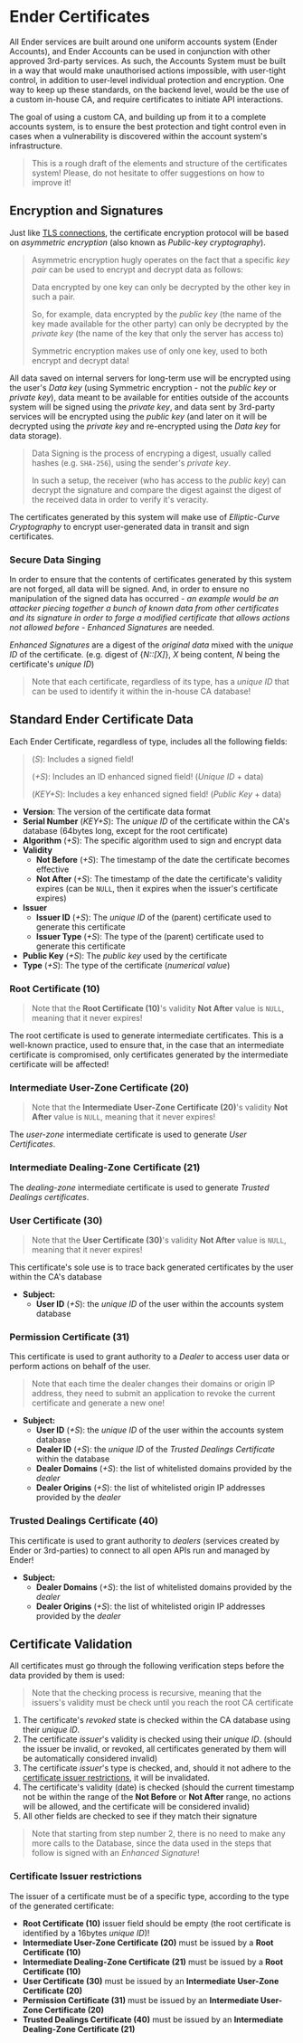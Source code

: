 # Ender Certificates

All Ender services are built around one uniform accounts system (Ender Accounts), and Ender Accounts can be used in conjunction with other approved 3rd-party services. As such, the Accounts System must be built in a way that would make unauthorised actions impossible, with user-tight control, in addition to user-level individual protection and encryption. One way to keep up these standards, on the backend level, would be the use of a custom in-house CA, and require certificates to initiate API interactions.

The goal of using a custom CA, and building up from it to a complete accounts system, is to ensure the best protection and tight control even in cases when a vulnerability is discovered within the account system's infrastructure.

> This is a rough draft of the elements and structure of the certificates system! Please, do not hesitate to offer suggestions on how to improve it!

## Encryption and Signatures

Just like [TLS connections](https://en.wikipedia.org/wiki/Transport_Layer_Security), the certificate encryption protocol will be based on *asymmetric encryption* (also known as *Public-key cryptography*).

> Asymmetric encryption hugly operates on the fact that a specific *key pair* can be used to encrypt and decrypt data as follows:
>
> Data encrypted by one key can only be decrypted by the other key in such a pair.
>
> So, for example, data encrypted by the *public key* (the name of the key made available for the other party) can only be decrypted by the *private key* (the name of the key that only the server has access to)
>
> Symmetric encryption makes use of only one key, used to both encrypt and decrypt data!

All data saved on internal servers for long-term use will be encrypted using the user's *Data key* (using Symmetric encryption - not the *public key* or *private key*), data meant to be available for entities outside of the accounts system will be signed using the *private key*, and data sent by 3rd-party services will be encrypted using the *public key* (and later on it will be decrypted using the *private key* and re-encrypted using the *Data key* for data storage).

> Data Signing is the process of encryping a digest, usually called hashes (e.g. `SHA-256`), using the sender's *private key*.
>
> In such a setup, the receiver (who has access to the *public key*) can decrypt the signature and compare the digest against the digest of the received data in order to verify it's veracity.

The certificates generated by this system will make use of *Elliptic-Curve Cryptography* to encrypt user-generated data in transit and sign certificates.

### Secure Data Singing

In order to ensure that the contents of certificates generated by this system are not forged, all data will be signed. And, in order to ensure no manipulation of the signed data has occurred - *an example would be an attacker piecing together a bunch of known data from other certificates and its signature in order to forge a modified certificate that allows actions not allowed before* - *Enhanced Signatures* are needed.

*Enhanced Signatures* are a digest of the *original data* mixed with the *unique ID* of the certificate. (e.g. digest of {*N::\[X]*}, *X* being content, *N* being the certificate's *unique ID*)

> Note that each certificate, regardless of its type, has a *unique ID* that can be used to identify it within the in-house CA database!

## Standard Ender Certificate Data

Each Ender Certificate, regardless of type, includes all the following fields:

> (*S*): Includes a signed field!
>
> (*+S*): Includes an ID enhanced signed field! (*Unique ID* + data)
>
> (*KEY+S*): Includes a key enhanced signed field! (*Public Key* + data)

- **Version**: The version of the certificate data format
- **Serial Number** (*KEY+S*): The *unique ID* of the certificate within the CA's database (64bytes long, except for the root certificate)
- **Algorithm** (*+S*): The specific algorithm used to sign and encrypt data
- **Validity**
  - **Not Before** (*+S*): The timestamp of the date the certificate becomes effective
  - **Not After** (*+S*): The timestamp of the date the certificate's validity expires (can be `NULL`, then it expires when the issuer's certificate expires)
- **Issuer**
  - **Issuer ID** (*+S*): The *unique ID* of the (parent) certificate used to generate this certificate
  - **Issuer Type** (*+S*): The type of the (parent) certificate used to generate this certificate
- **Public Key** (*+S*): The *public key* used by the certificate
- **Type** (*+S*): The type of the certificate (*numerical value*)

### Root Certificate (10)

> Note that the **Root Certificate (10)**'s validity **Not After** value is `NULL`, meaning that it never expires!

The root certificate is used to generate intermediate certificates. This is a well-known practice, used to ensure that, in the case that an intermediate certificate is compromised, only certificates generated by the intermediate certificate will be affected!

### Intermediate User-Zone Certificate (20)

> Note that the **Intermediate User-Zone Certificate (20)**'s validity **Not After** value is `NULL`, meaning that it never expires!

The *user-zone* intermediate certificate is used to generate *User Certificates*.

### Intermediate Dealing-Zone Certificate (21)

The *dealing-zone* intermediate certificate is used to generate *Trusted Dealings certificates*.

### User Certificate (30)

> Note that the **User Certificate (30)**'s validity **Not After** value is `NULL`, meaning that it never expires!

This certificate's sole use is to trace back generated certificates by the user within the CA's database

- **Subject:**
  - **User ID** (*+S*): the *unique ID* of the user within the accounts system database

### Permission Certificate (31)

This certificate is used to grant authority to a *Dealer* to access user data or perform actions on behalf of the user.

> Note that each time the dealer changes their domains or origin IP address, they need to submit an application to revoke the current certificate and generate a new one!

- **Subject:**
  - **User ID** (*+S*): the *unique ID* of the user within the accounts system database
  - **Dealer ID** (*+S*): the *unique ID* of the *Trusted Dealings Certificate* within the database
  - **Dealer Domains** (*+S*): the list of whitelisted domains provided by the *dealer*
  - **Dealer Origins** (*+S*): the list of whitelisted origin IP addresses provided by the *dealer*

### Trusted Dealings Certificate (40)

This certificate is used to grant authority to *dealers* (services created by Ender or 3rd-parties) to connect to all open APIs run and managed by Ender!

- **Subject:**
  - **Dealer Domains** (*+S*): the list of whitelisted domains provided by the *dealer*
  - **Dealer Origins** (*+S*): the list of whitelisted origin IP addresses provided by the *dealer*

## Certificate Validation

All certificates must go through the following verification steps before the data provided by them is used:

> Note that the checking process is recursive, meaning that the issuers's validity must be check until you reach the root CA certificate

1. The certificate's *revoked* state is checked within the CA database using their *unique ID*.
2. The certificate *issuer*'s validity is checked using their *unique ID*. (should the issuer be invalid, or revoked, all certificates generated by them will be automatically considered invalid)
3. The certificate *issuer*'s type is checked, and, should it not adhere to the [certificate issuer restrictions](/#certificate-issuer-restrictions), it will be invalidated.
4. The certificate's validity (date) is checked (should the current timestamp not be within the range of the **Not Before** or **Not After** range, no actions will be allowed, and the certificate will be considered invalid)
5. All other fields are checked to see if they match their signature

> Note that starting from step number 2, there is no need to make any more calls to the Database, since the data used in the steps that follow is signed with an *Enhanced Signature*!

### Certificate Issuer restrictions

The issuer of a certificate must be of a specific type, according to the type of the generated certificate:

- **Root Certificate (10)** issuer field should be empty (the root certificate is identified by a 16bytes *unique ID*)!
- **Intermediate User-Zone Certificate (20)** must be issued by a **Root Certificate (10)**
- **Intermediate Dealing-Zone Certificate (21)** must be issued by a **Root Certificate (10)**
- **User Certificate (30)** must be issued by an **Intermediate User-Zone Certificate (20)**
- **Permission Certificate (31)** must be issued by an **Intermediate User-Zone Certificate (20)**
- **Trusted Dealings Certificate (40)** must be issued by an **Intermediate Dealing-Zone Certificate (21)**

